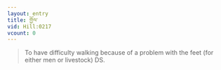 ```yaml
---
layout: entry
title: གྱོལ་
vid: Hill:0217
vcount: 0
---
```


> To have difficulty walking because of a problem with the feet (for either men or livestock) DS\.

